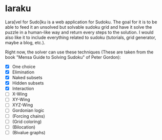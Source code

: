 # laraku

Lara[vel for Sudo]ku is a web application for Sudoku.  The goal for it is to be able to feed it an unsolved but solvable sudoku grid and have it solve the puzzle in a human-like way and return every steps to the solution.  I would also like it to include everything related to sudoku (tutorials, grid generator, maybe a blog, etc.).

Right now, the solver can use these techniques (These are taken from the book "Mensa Guide to Solving Sudoku" of Peter Gordon):
- [x] One choice
- [x] Elimination
- [x] Naked subsets
- [x] Hidden subsets
- [x] Interaction
- [ ] X-Wing
- [ ] XY-Wing
- [ ] XYZ-Wing
- [ ] Gordonian logic
- [ ] (Forcing chains)
- [ ] (Grid coloring)
- [ ] (Bilocation)
- [ ] (Bivalue graphs)
